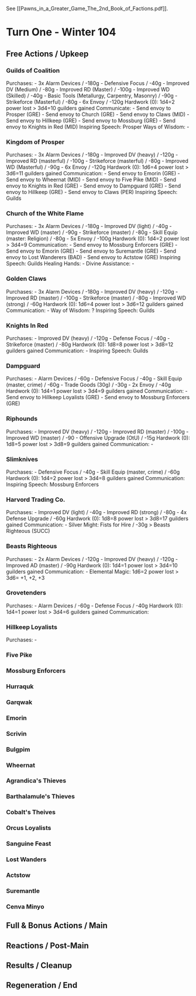 See [[Pawns_in_a_Greater_Game_The_2nd_Book_of_Factions.pdf]].
# Turn One - Winter 104
## Free Actions / Upkeep
### Guilds of Coalition
Purchases:
	- 3x Alarm Devices / -180g
	- Defensive Focus / -40g
	- Improved DV (Medium) / -80g
	- Improved RD (Master) / -100g
	- Improved WD (Skilled) / -40g
	- Basic Tools (Metallurgy, Carpentry, Masonry) / -90g
	- Strikeforce (Masterful) / -80g
	- 6x Envoy / -120g
Hardwork (0): 1d4=2 power lost > 3d4=10 guilders gained
Communicate:
	- Send envoy to Prosper (GRE)
	- Send envoy to Church (GRE)
	- Send envoy to Claws (MID)
	- Send envoy to Hillkeep (GRE)
	- Send envoy to Mossburg (GRE)
	- Send envoy to Knights in Red (MID)
Inspiring Speech: Prosper
Ways of Wisdom: -

### Kingdom of Prosper
Purchases:
	- 3x Alarm Devices / -180g
	- Improved DV (heavy) / -120g
	- Improved RD (masterful) / -100g
	- Strikeforce (masterful) / -80g
	- Improved WD (Masterful) / -90g
	- 6x Envoy / -120g
Hardwork (0): 1d6=4 power lost > 3d6=11 guilders gained
Communication:
	- Send envoy to Emorin (GRE)
	- Send envoy to Wheernat (MID)
	- Send envoy to Five Pike (MID)
	- Send envoy to Knights in Red (GRE)
	- Send envoy to Dampguard (GRE)
	- Send envoy to Hillkeep (GRE)
	- Send envoy to Claws (PER)
Inspiring Speech: Guilds
### Church of the White Flame
Purchases:
	- 3x Alarm Devices / -180g
	- Improved DV (light) / -40g
	- Improved WD (master) / -90g
	- Strikeforce (master) / -80g
	- Skill Equip (master: Religion) / -80g
	- 5x Envoy / -100g
Hardwork (0): 1d4=2 power lost > 3d4=9
Communication:
	- Send envoy to Mossburg Enforcers (GRE)
	- Send envoy to Emorin (GRE)
	- Send envoy to Suremantle (GRE)
	- Send envoy to Lost Wanderers (BAD)
	- Send envoy to Actstow (GRE)
Inspiring Speech: Guilds
Healing Hands: - 
Divine Assistance: -

### Golden Claws
Purchases:
	- 3x Alarm Devices / -180g
	- Improved DV (heavy) / -120g
	- Improved RD (master) / -100g
	- Strikeforce (master) / -80g
	- Improved WD (strong) / -60g
Hardwork (0): 1d6=4 power lost > 3d6=12 guilders gained
Communication: -
Way of Wisdom: ?
Inspiring Speech: Guilds

### Knights In Red
Purchases:
	- Improved DV (heavy) / -120g
	- Defense Focus / -40g
	- Strikeforce (master) / -80g
Hardwork (0): 1d8=8 power lost > 3d8=12 guilders gained
Communication: -
Inspiring Speech: Guilds

### Dampguard
Purchases:
	- Alarm Devices / -60g
	- Defensive Focus / -40g
	- Skill Equip (master, crime) / -60g
	- Trade Goods (30g) / -30g
	- 2x Envoy / -40g
Hardwork (0): 1d4=1 power lost > 3d4=9 guilders gained
Communication:
	- Send envoy to Hillkeep Loyalists (GRE)
	- Send envoy to Mossburg Enforcers (GRE)

### Riphounds
Purchases:
	- Improved DV (heavy) / -120g
	- Improved RD (master) / -100g
	- Improved WD (master) / -90
	- Offensive Upgrade (OtU) / -15g
Hardwork (0): 1d8=5 power lost > 3d8=9 guilders gained
Communication: -

### Slimknives
Purchases:
	- Defensive Focus / -40g
	- Skill Equip (master, crime) / -60g
Hardwork (0): 1d4=2 power lost > 3d4=8 guilders gained
Communication:
Inspiring Speech: Mossburg Enforcers

### Harvord Trading Co.
Purchases:
	- Improved DV (light) / -40g
	- Improved RD (strong) / -80g
	- 4x Defense Upgrade / -60g
Hardwork (0): 1d8=8 power lost > 3d8=17 guilders gained
Communication: -
Silver Might: Fists for Hire / -30g > Beasts Righteous (SUCC)

### Beasts Righteous
Purchases:
	- 2x Alarm Devices / -120g
	- Improved DV (heavy) / -120g
	- Improved AD (master) / -90g
Hardwork (0): 1d4=1 power lost > 3d4=10 guilders gained
Communication: -
Elemental Magic: 1d6=2 power lost > 3d6= +1, +2, +3

### Grovetenders
Purchases:
	- Alarm Devices / -60g
	- Defense Focus / -40g
Hardwork (0): 1d4=1 power lost > 3d4=6 guilders gained
Communication:

### Hillkeep Loyalists
Purchases:
	- 

### Five Pike
### Mossburg Enforcers
### Hurraquk
### Garqwak
### Emorin
### Scrivin
### Bulgpim
### Wheernat
### Agrandica's Thieves
### Barthalamule's Thieves
### Cobalt's Theives
### Orcus Loyalists
### Sanguine Feast
### Lost Wanders
### Actstow
### Suremantle
### Cenva Minyo


## Full & Bonus Actions / Main
## Reactions / Post-Main
## Results / Cleanup
## Regeneration / End